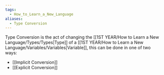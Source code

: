 ```yaml
---
tags:
  - How_to_Learn_a_New_Language
aliases:
  - Type Conversion
---
```

Type Conversion is the act of changing the [[1ST YEAR/How to Learn a New Language/Types/Types|Type]] of a [[1ST YEAR/How to Learn a New Language/Variables/Variables|Variable]], this can be done in one of two ways:
- [[Implicit Conversion]]
- [[Explicit Conversion]]